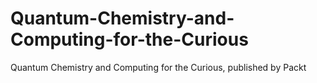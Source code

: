 # Quantum-Chemistry-and-Computing-for-the-Curious
Quantum Chemistry and Computing for the Curious, published by Packt
